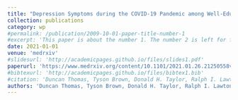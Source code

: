 ```yaml
---
title: "Depression Symptoms during the COVID-19 Pandemic among Well-Educated, Employed Adults with Low Infection Risks"
collection: publications
category: wp
#permalink: /publication/2009-10-01-paper-title-number-1
#excerpt: 'This paper is about the number 1. The number 2 is left for future work.'
date: 2021-01-01
venue: 'medrxiv'
#slidesurl: 'http://academicpages.github.io/files/slides1.pdf'
paperurl: 'https://www.medrxiv.org/content/10.1101/2021.01.26.21250558v1'
#bibtexurl: 'http://academicpages.github.io/files/bibtex1.bib'
#citation: 'Duncan Thomas, Tyson Brown, Donald H. Taylor, Ralph I. Lawton, Victoria K. Lee, Menna Mburi, Michelle Wong, and Rachel Kranton. 1/2021. “Depression Symptoms during the COVID-19 Pandemic among Well-Educated, Employed Adults with Low Infection Risks”.'
authors: 'Duncan Thomas, Tyson Brown, Donald H. Taylor, Ralph I. Lawton, Victoria K. Lee, Menna Mburi, Michelle Wong, and Rachel Kranton'
---
```

